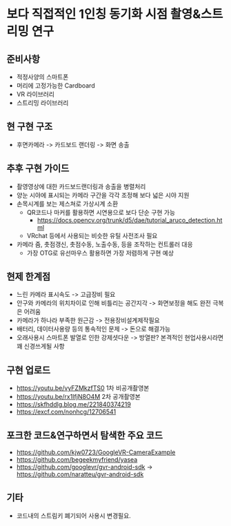 # 보다 직접적인 1인칭 동기화 시점 촬영&스트리밍 연구

## 준비사항
* 적정사양의 스마트폰
* 머리에 고정가능한 Cardboard
* VR 라이브러리
* 스트리밍 라이브러리

## 현 구현 구조
* 후면카메라 -> 카드보드 랜더링 -> 화면 송출

## 추후 구현 가이드
* 촬영영상에 대한 카드보드랜더링과 송출을 병렬처리
* 양눈 시야에 표시되는 카메라 구간을 각각 조정해 보다 넓은 시야 지원
* 손목시계를 보는 제스쳐로 가상시계 소환
  * QR코드나 마커를 활용하면 시연용으로 보다 단순 구현 가능
    * https://docs.opencv.org/trunk/d5/dae/tutorial_aruco_detection.html
  * VRchat 등에서 사용되는 비슷한 유틸 사전조사 필요
* 카메라 줌, 촛점갱신, 촛점수동, 노출수동, 등을 조작하는 컨트롤러 대응
  * 가장 OTG로 유선마우스 활용하면 가장 저렴하게 구현 예상

## 현제 한계점
* 느린 카메라 표시속도 -> 고급장비 필요
* 안구와 카메라의 위치차이로 인해 비틀리는 공간지각 -> 화면보정을 해도 완전 극복은 어려움
* 카메라가 하나라 부족한 원근감 -> 전용장비설계제작필요
* 배터리, 데이터사용량 등의 통속적인 문제 -> 돈으로 해결가능
* 오래사용시 스마트폰 발열로 인한 강제셧다운 -> 방열판? 본격적인 현업사용시라면 꽤 신경쓰게될 사항

## 구현 업로드
* https://youtu.be/vyFZMkzfTS0 1차 비공개촬영본
* https://youtu.be/rx1IfjN8O4M 2차 공개촬영본
* https://skfhddlg.blog.me/221840374219
* https://excf.com/nonhcg/12706541
## 포크한 코드&연구하면서 탐색한 주요 코드
* https://github.com/kjw0723/GoogleVR-CameraExample
* https://github.com/begeekmyfriend/yasea
* https://github.com/googlevr/gvr-android-sdk -> https://github.com/naratteu/gvr-android-sdk

## 기타
* 코드내의 스트림키 폐기되어 사용시 변경필요.
